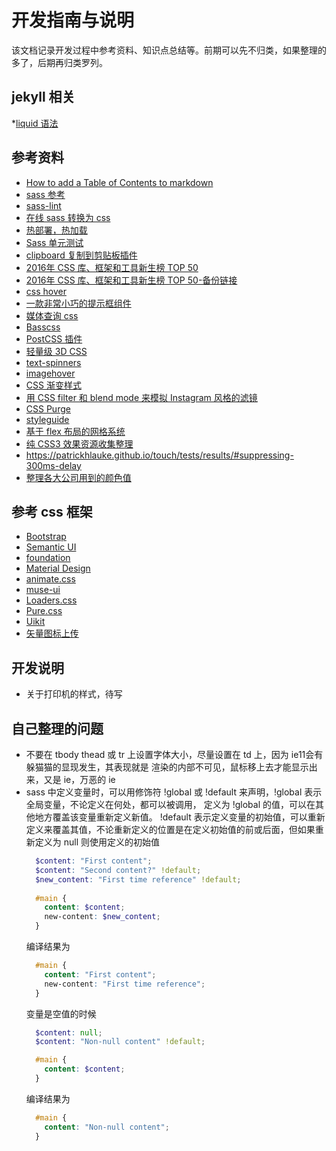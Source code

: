 # 开发指南与说明
该文档记录开发过程中参考资料、知识点总结等。前期可以先不归类，如果整理的多了，后期再归类罗列。

## jekyll 相关

*[liquid 语法](https://liquid.bootcss.com/)

## 参考资料

* [How to add a Table of Contents to markdown](http://www.seanbuscay.com/blog/jekyll-toc-markdown/)
* [sass 参考](http://www.sass.hk/docs/)
* [sass-lint](https://github.com/sasstools/sass-lint)
* [在线 sass 转换为 css](http://www.sassmeister.com/)
* [热部署，热加载](https://browsersync.io)
* [Sass 单元测试](http://oddbird.net/true/)
* [clipboard 复制到剪贴板插件](https://clipboardjs.com/)
* [2016年 CSS 库、框架和工具新生榜 TOP 50](https://my.oschina.net/u/2903254/blog/809874)
* [2016年 CSS 库、框架和工具新生榜 TOP 50-备份链接](https://zhuanlan.zhihu.com/p/24524155)
* [css hover](http://ianlunn.github.io/Hover/)
* [一款非常小巧的提示框组件](http://kazzkiq.github.io/balloon.css/)
* [媒体查询 css](http://elementqueries.com/)
* [Basscss](http://basscss.com/)
* [PostCSS 插件](http://postcss.parts/)
* [轻量级 3D CSS](http://www.voxelcss.com/)
* [text-spinners](http://tawian.io/text-spinners/)
* [imagehover](http://imagehover.io/)
* [CSS 渐变样式](http://evankarageorgos.github.io/hue/)
* [用 CSS filter 和 blend mode 来模拟 Instagram 风格的滤镜](https://una.im/CSSgram/)
* [CSS Purge](http://www.csspurge.com/)
* [styleguide](http://styleguide.devbproto.com/styleguide/)
* [基于 flex 布局的网格系统](http://flexboxgrid.com/)
* [纯 CSS3 效果资源收集整理](https://github.com/Zhangjd/awesome-pure-css-no-javascript)
* https://patrickhlauke.github.io/touch/tests/results/#suppressing-300ms-delay
* [整理各大公司用到的颜色值](https://brandcolors.net/)

## 参考 css 框架

* [Bootstrap](https://v4-alpha.getbootstrap.com/)
* [Semantic UI](https://semantic-ui.com/)
* [foundation](http://foundation.zurb.com/)
* [Material Design](https://material.io/)
* [animate.css](https://daneden.github.io/animate.css/)
* [muse-ui](http://www.muse-ui.org/)
* [Loaders.css](https://connoratherton.com/loaders)
* [Pure.css](http://purecss.io/)
* [Uikit](http://getuikit.com/index.html)
* [矢量图标上传](http://iconfont.cn/)


## 开发说明

* 关于打印机的样式，待写

## 自己整理的问题

* 不要在 tbody thead 或 tr 上设置字体大小，尽量设置在 td 上，因为 ie11会有躲猫猫的显现发生，其表现就是
  渲染的内部不可见，鼠标移上去才能显示出来，又是 ie，万恶的 ie
* sass 中定义变量时，可以用修饰符 !global 或 !default 来声明，!global 表示全局变量，不论定义在何处，都可以被调用，
  定义为 !global 的值，可以在其他地方覆盖该变量重新定义新值。
  !default 表示定义变量的初始值，可以重新定义来覆盖其值，不论重新定义的位置是在定义初始值的前或后面，但如果重新定义为 null
  则使用定义的初始值
    ```scss
      $content: "First content";
      $content: "Second content?" !default;
      $new_content: "First time reference" !default;
      
      #main {
        content: $content;
        new-content: $new_content;
      }
    ```
    编译结果为
    ```scss
      #main {
        content: "First content";
        new-content: "First time reference"; 
      }
    ```
    变量是空值的时候
    ```scss
      $content: null;
      $content: "Non-null content" !default;
    
      #main {
        content: $content;
      }
    ```
    编译结果为
    ```scss
      #main {
        content: "Non-null content"; 
      }
    ```
